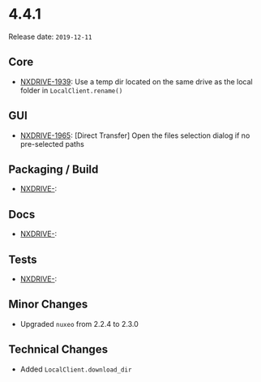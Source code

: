 # 4.4.1

Release date: `2019-12-11`

## Core

- [NXDRIVE-1939](https://jira.nuxeo.com/browse/NXDRIVE-1939): Use a temp dir located on the same drive as the local folder in `LocalClient.rename()`

## GUI

- [NXDRIVE-1965](https://jira.nuxeo.com/browse/NXDRIVE-1965): [Direct Transfer] Open the files selection dialog if no pre-selected paths

## Packaging / Build

- [NXDRIVE-](https://jira.nuxeo.com/browse/NXDRIVE-):

## Docs

- [NXDRIVE-](https://jira.nuxeo.com/browse/NXDRIVE-):

## Tests

- [NXDRIVE-](https://jira.nuxeo.com/browse/NXDRIVE-):

## Minor Changes

- Upgraded `nuxeo` from 2.2.4 to 2.3.0

## Technical Changes

- Added `LocalClient.download_dir`
